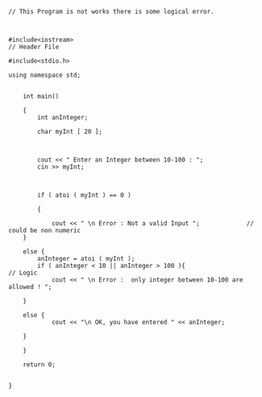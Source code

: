 	// This Program is not works there is some logical error.
	
	
	
	#include<iostream>																// Header File
	
	#include<stdio.h>
	
	using namespace std;
		
		
		int main()
		
		{
			int anInteger;
			
			char myInt [ 20 ];
		
		
			
			cout << " Enter an Integer between 10-100 : ";
			cin >> myInt;
		
			
			
			if ( atoi ( myInt ) == 0 ) 
			
			{
			
				cout << " \n Error : Not a valid Input ";             // could be non numeric 
		}
		
		else {
			anInteger = atoi ( myInt );
			if ( anInteger < 10 || anInteger > 100 ){           									 // Logic
				cout << " \n Error :  only integer between 10-100 are allowed ! ";  
		
		}
		
		else {
				cout << "\n OK, you have entered " << anInteger;
		
		}
		
		}
	
		return 0;
	
	
	}
	
